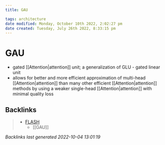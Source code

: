 ```yaml
---
title: GAU

tags: architecture 
date modified: Monday, October 10th 2022, 2:02:27 pm
date created: Tuesday, July 26th 2022, 8:33:15 pm
---
```


# GAU
- gated [[Attention|attention]] unit; a generalization of GLU - gated linear unit
- allows for better and more efficient approximation of multi-head [[Attention|attention]] than many other efficient [[Attention|attention]] methods by using a weaker single-head [[Attention|attention]] with minimal quality loss

## Backlinks
> - [FLASH](FLASH.md)
>   - [[GAU]]

_Backlinks last generated 2022-10-04 13:01:19_
